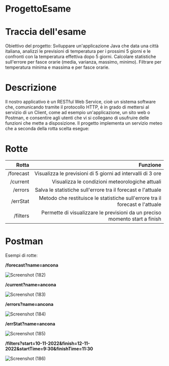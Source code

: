 # ProgettoEsame

# Traccia dell'esame
Obiettivo del progetto: Sviluppare un'applicazione Java che data una città italiana, analizzi le previsioni di temperatura per i prossimi 5 giorni e le confronti con la temperatura effettiva dopo 5 giorni. Calcolare statistiche sull'errore per fasce orarie (media, varianza, massimo, minimo). Filtrare per temperatura minima e massima e per fasce orarie.

# Descrizione
Il nostro applicativo è un RESTful Web Service, cioè un sistema software che, comunicando tramite il protocollo HTTP, è in grado di mettersi al servizio di un Client, come ad esempio un'applicazione, un sito web o Postman, e consentire agli utenti che vi si collegano di usufruire delle funzioni che mette a disposizione.
Il progetto implementa un servizio meteo che a seconda della rotta scelta esegue:

# Rotte
| Rotta        | Funzione                                                                     |
| ------------:| ----------------------------------------------------------------------------:|
| /forecast    |Visualizza le previsioni di 5 giorni ad intervalli di 3 ore                   |
|  /current    |Visualizza le condizioni meteorologiche attuali                               |
|  /errors     |Salva le statistiche sull'errore tra il forecast e l'attuale                  |
| /errStat     |Metodo che restituisce le statistiche sull'errore tra il forecast e l'attuale |
| /filters     |Permette di visualizzare le previsioni da un preciso momento start a finish   |

# Postman
Esempi di rotte:

**/forecast?name=ancona**


![Screenshot (182)](https://user-images.githubusercontent.com/114992312/201186559-1a049ece-c8c0-42f8-b796-6cd8e867c91f.png)











**/current?name=ancona**


![Screenshot (183)](https://user-images.githubusercontent.com/114992312/201186738-ec685e47-a93c-4f28-8954-0ac3af2e8ff6.png)




**/errors?name=ancona**


![Screenshot (184)](https://user-images.githubusercontent.com/114992312/201186755-983e177d-5cfb-43a7-a730-0e939642cf5a.png)



**/errStat?name=ancona**


![Screenshot (185)](https://user-images.githubusercontent.com/114992312/201186772-2bb678fc-b3e1-41af-8adc-20de565450d7.png)


**/filters?start=10-11-2022&finish=12-11-2022&startTime=9:30&finishTime=11:30**


![Screenshot (186)](https://user-images.githubusercontent.com/114992312/201187060-79b21144-07d5-4e6b-9be5-947c4bc9b9da.png)

